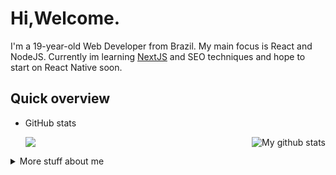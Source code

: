 # Hi,Welcome.
I'm a 19-year-old Web Developer from Brazil. My main focus is React and NodeJS.
Currently im learning [NextJS](https://nextjs.org/) and SEO techniques and hope to start on React Native soon.


## Quick overview

* GitHub stats 

  <img align="center" src="https://github-readme-stats.vercel.app/api/top-langs/?username=JuniorMiksza8&langs_count=8" />
  <img align="right" src="https://github-readme-stats.anuraghazra1.vercel.app/api?username=JuniorMiksza8&show_icons=true&line_height=27&include_all_commits=true" alt="My github stats" />
  
<details>
<summary>
  More stuff about me
</summary>

## My skills 📜

### Web technologies

- React
- Typescript
- Node.js
- MySQL
- MongoDB
- NextJS
- Material UI

### Productivity utilities

- Agile methodologys

### Languages 🌐

| Language      | Proficiency                                                               |
| ------------- | ------------------------------------------------------------------------- |
| English       | Intermediate                                                              |
| Portuguese    | Native language                                                           |

## What I'm currently learning 📚

- NextJS
- SEO techniques

## Projects

| Name            | Description                                                          | Language      | Repo                                                                                       |
| --------------- | -------------------------------------------------------------------- | ------------- | ------------------------------------------------------------------------------------------ |
| Pokedex         | A simple pokedex made with NextJs                                    | JS / React.js | [JuniorMiksza8/pokedex](https://github.com/JuniorMiksza8/pokedex)                          |
| Dev test        | A test i made for a FullStack job opportunity                        | JS / React.js | [JuniorMiksza8/devtest-frontend](https://github.com/JuniorMiksza8/devtest-frontend)        |

</details>
